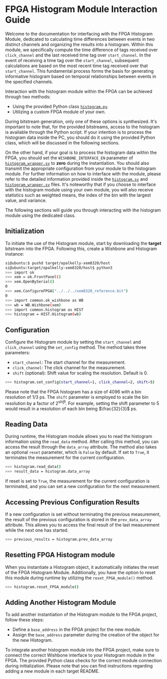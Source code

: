 # FPGA Histogram Module Interaction Guide

Welcome to the documentation for interfacing with the FPGA Histogram Module, dedicated to calculating time differences between events in two distinct channels and organizing the results into a histogram. Within this module, we specifically compute the time difference of tags received over `click_channel` and the last received time tag over `start_channel`. In the event of receiving a time tag over the `start_channel`, subsequent calculations are based on the most recent time tag received over that `start_channel`. This fundamental process forms the basis for generating informative histogram based on temporal relationships between events in the specified channels.

Interaction with the histogram module within the FPGA can be achieved through two methods:

- Using the provided Python class [`histogram.py`](./host/histogram.py).
- Utilizing a custom FPGA module of your own.

During bitstream generation, only one of these options is synthesized. It's important to note that, for the provided bitstreams, access to the histogram is available through the Python script. If your intention is to process the histogram data inside the PC, you should do it using the provided Python class, which will be discussed in the following sections.


On the other hand, if your goal is to process the histogram data within the FPGA, you should set the `WISHBONE_INTERFACE_EN` parameter of [`histogram_wrapper.sv`](./hdl/histogram/histogram_wrapper.sv) to **zero** during the instantiation. You should also transmit the appropriate configuration from your module to the histogram module. For further information on how to interface with the module, please refer to the detailed information provided inside the [`histogram.sv`](./hdl/histogram/histogram.sv) and [`histogram_wrapper.sv`](./hdl/histogram/histogram_wrapper.sv) files. It's noteworthy that if you choose to interface with the histogram module using your own module, you will also receive statistics such as weighted means, the index of the bin with the largest value, and variance.

The following sections will guide you through interacting with the histogram module using the dedicated class.

## Initialization
To initiate the use of the Histogram module, start by downloading the **target** bitstream into the FPGA. Following this, create a Wishbone and Histogram instance:
``` sh
si@ubuntu:$ pushd target/opalkelly-xem8320/host
si@ubuntu:target/opalkelly-xem8320/host$ python3
>>> import ok
>>> xem = ok.FrontPanel()
>>> xem.OpenBySerial()
0
>>> xem.ConfigureFPGA("../../../xem8320_reference.bit")
0
>>> import common.ok_wishbone as WB
>>> wb = WB.Wishbone(xem)
>>> import common.histogram as HIST
>>> histogram = HIST.Histogram(wb)
```


## Configuration
Configure the Histogram module by setting the `start_channel` and `click_channel` using the `set_config` method. The method takes three parameters:

- `start_channel`: The start channel for the measurement.
- `click_channel`: The click channel for the measurement.
- `shift` (optional): Shift value for scaling the resolution. Default is 0.

``` sh
>>> histogram.set_config(start_channel=1, click_channel=2, shift=5)
```

Please note that the FPGA histogram has a size of 4096 with a bin resolution of 1/3 ps. The `shift` parameter is employed to scale the bin resolution by a factor of $2^{shift}$. For example, setting the shift parameter to 5 would result in a resolution of each bin being $\frac{32}{3}$ ps.


## Reading Data

During runtime, the Histogram module allows you to read the histogram information using the `read_data` method. After calling this method, you can access the result through the `data_array` attribute. The method also takes an optional `reset` parameter, which is `False` by default. If set to `True`, it terminates the measurement for the current configuration.

``` sh
>>> histogram.read_data()
>>> result_data = histogram.data_array
```
If reset is set to `True`, the measurement for the current configuration is terminated, and you can set a new configuration for the next measurement.

## Accessing Previous Configuration Results
If a new configuration is set without terminating the previous measurement, the result of the previous configuration is stored in the `prev_data_array` attribute. This allows you to access the final result of the last measurement while the next one has started.

``` sh
>>> previous_results = histogram.prev_data_array
```
## Resetting FPGA Histogram module
When you instantiate a Histogram object, it automatically initiates the reset of the FPGA Histogram Module. Additionally, you have the option to reset this module during runtime by utilizing the `reset_FPGA_module()` method.
``` sh
>>> histogram.reset_FPGA_module()
```
## Adding Another Histogram Module
To add another instantiation of the Histogram module to the FPGA project, follow these steps:

- Define a `base_address` in the FPGA project for the new module.
- Assign the `base_address` parameter during the creation of the object for the new Histogram.

To integrate another histogram module into the FPGA project, make sure to connect the correct Wishbone interface to your Histogram module in the FPGA. The provided Python class checks for the correct module connection during initialization. Please note that you can find instructions regarding adding a new module in each target README.
